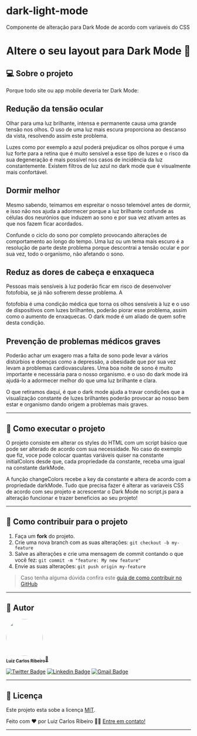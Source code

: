 # dark-light-mode
Componente de alteração para Dark Mode de acordo com variaveis do CSS

<h1 align="center">
    Altere o seu layout para Dark Mode 🦇
</h1>


## 💻 Sobre o projeto

Porque todo site ou app mobile deveria ter Dark Mode:

## Redução da tensão ocular
Olhar para uma luz brilhante, intensa e permanente causa uma grande tensão nos olhos. O uso de uma luz mais escura proporciona ao descanso da vista, resolvendo assim este problema.

Luzes como por exemplo a azul poderá prejudicar os olhos porque é uma luz forte para a retina que é muito sensível a esse tipo de luzes e o risco da sua degeneração é mais possível nos casos de incidência da luz constantemente. Existem filtros de luz azul no dark mode que é visualmente mais confortável.

## Dormir melhor
Mesmo sabendo, teimamos em espreitar o nosso telemóvel antes de dormir, e isso não nos ajuda a adormecer porque a luz brilhante confunde as células dos neurónios que induzem ao sono e por sua vez ativam antes as que nos fazem ficar acordados.

Confunde o ciclo do sono por completo provocando alterações de comportamento ao longo do tempo. Uma luz ou um tema mais escuro é a resolução de parte deste problema porque descontrai a tensão ocular e por sua vez, todo o organismo, não afetando o sono.

## Reduz as dores de cabeça e enxaqueca
Pessoas mais sensíveis à luz poderão ficar em risco de desenvolver fotofobia, se já não sofrerem desse problema. A

fotofobia é uma condição médica que torna os olhos sensíveis à luz e o uso de dispositivos com luzes brilhantes, poderão piorar esse problema, assim como o aumento de enxaquecas. O dark mode é um aliado de quem sofre desta condição.

## Prevenção de problemas médicos graves
Poderão achar um exagero mas a falta de sono pode levar a vários distúrbios e doenças como a depressão, a obesidade que por sua vez levam a problemas cardiovasculares. Uma boa noite de sono é muito importante e necessária para o nosso organismo. e o uso do dark mode irá ajudá-lo a adormecer melhor do que uma luz brilhante e clara.

O que retiramos daqui, é que o dark mode ajuda a travar condições que a visualização constante de luzes brilhantes poderão provocar ao nosso bem estar e organismo dando origem a problemas mais graves.

---

## 🚀 Como executar o projeto

O projeto consiste em alterar os styles do HTML com um script básico que pode ser alterado de acordo com sua necessidade. No caso do exemplo que fiz, voce pode colocar quantas variáveis quiser na constante initialColors desde que, cada propriedade da constante, receba uma igual na constante darkMode.

A função changeColors recebe a key da constante e altera de acordo com a propriedade darkMode. Tudo que precisa fazer é alterar as variaveis CSS de acordo com seu projeto e acrescentar o Dark Mode no script.js para a alteração funcionar e trazer beneficios ao seu projeto!

---

## 💪 Como contribuir para o projeto

1. Faça um **fork** do projeto.
2. Crie uma nova branch com as suas alterações: `git checkout -b my-feature`
3. Salve as alterações e crie uma mensagem de commit contando o que você fez: `git commit -m "feature: My new feature"`
4. Envie as suas alterações: `git push origin my-feature`
> Caso tenha alguma dúvida confira este [guia de como contribuir no GitHub](./CONTRIBUTING.md)

---

## 🦸 Autor

<div>
 <img style="border-radius: 50%;" src="https://avatars2.githubusercontent.com/u/44420390?s=400&u=289f266028dc240993b3c8f7c7a8f77ac424111c&v=4" width="100px;" alt=""/>
 <br />
 <sub><b>Luiz Carlos Ribeiro</b></sub><a href="https://blog.rocketseat.com.br/author/thiago/" title="Rocketseat">🖖</a>
 <br />

[![Twitter Badge](https://img.shields.io/badge/-@luizjuniordant1-1ca0f1?style=flat-square&labelColor=1ca0f1&logo=twitter&logoColor=white&link=https://twitter.com/luizjuniordant1)](https://twitter.com/luizjuniordant1) [![Linkedin Badge](https://img.shields.io/badge/-Luiz-blue?style=flat-square&logo=Linkedin&logoColor=white&link=https://www.linkedin.com/in/luiz-carlos-dantas-ribeiro-junior-7422b9124/)](https://www.linkedin.com/in/tgmarinho/) 
[![Gmail Badge](https://img.shields.io/badge/-luizjunior.dantas@gmail.com-c14438?style=flat-square&logo=Gmail&logoColor=white&link=mailto:luizjunior.dantas@gmail.com)](mailto:luizjunior.dantas@gmail.com)

---

## 📝 Licença

Este projeto esta sobe a licença [MIT](./LICENSE).

Feito com ❤️ por Luiz Carlos Ribeiro 👋🏽 [Entre em contato!](https://www.linkedin.com/in/luiz-carlos-dantas-ribeiro-junior-7422b9124/)

---

